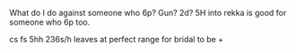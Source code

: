 What do I do against someone who 6p? Gun? 2d?
5H into rekka is good for someone who 6p too.

cs fs 5hh 236s/h
leaves at perfect range for bridal to be +

